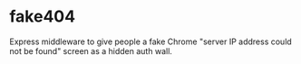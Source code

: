 # fake404
Express middleware to give people a fake Chrome "server IP address could not be found" screen as a hidden auth wall.
